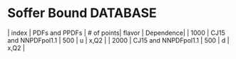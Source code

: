 # Soffer Bound DATABASE

| index | PDFs and PPDFs             | # of points| flavor | Dependence|
| 1000  | CJ15 and NNPDFpol1.1  | 500           | u        | x,Q2            |
| 2000  | CJ15 and NNPDFpol1.1  | 500           | d        | x,Q2            | 
